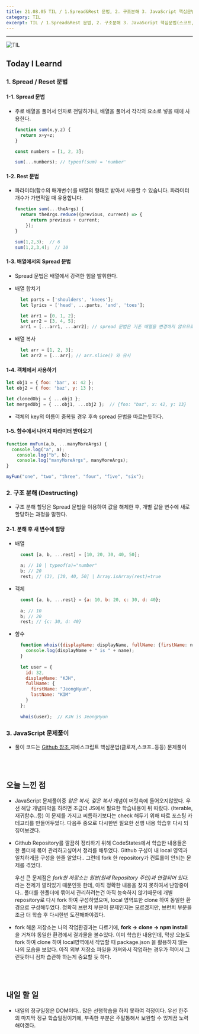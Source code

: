 ```yaml
---
title: 21.08.05 TIL / 1.Spread&Rest 문법, 2. 구조분해 3. JavaScript 핵심문법(스코프, 클로저..) 문제풀이
category: TIL
excerpt: TIL / 1.Spread&Rest 문법, 2. 구조분해 3. JavaScript 핵심문법(스코프, 클로저..) 문제풀이
---
```


---

![TIL](https://user-images.githubusercontent.com/83164003/127775612-7464075f-89e7-478e-82ee-dc1c2710a125.jpeg)
## Today I Learnd
### 1. Spread / Reset 문법

#### 1-1. Spread 문법
- 주로 배열을 풀어서 인자로 전달하거나, 배열을 풀어서 각각의 요소로 넣을 때에 사용한다.

  ```javascript
  function sum(x,y,z) {
    return x+y+z;
  }
  
  const numbers = [1, 2, 3];
  
  sum(...numbers); // typeof(sum) = 'number'
  ```
#### 1-2. Rest 문법
- 파라미터(함수의 매개변수)를 배열의 형태로 받아서 사용할 수 있습니다. 파라미터 개수가 가변적일 때 유용합니다.

  ```javascript
  function sum(...theArgs) {
    return theArgs.reduce((previous, current) => {
	    return previous + current;
	  });
  }
  
  sum(1,2,3);  // 6
  sum(1,2,3,4);  // 10
  ```
	
#### 1-3. 배열에서의 Spread 문법
- Spread 문법은 배열에서 강력한 힘을 발휘한다.

- 배열 합치기

  ```javascript
	let parts = ['shoulders', 'knees'];
	let lyrics = ['head', ...parts, 'and', 'toes'];
	```
	
  ```javascript
	let arr1 = [0, 1, 2];
	let arr2 = [3, 4, 5];
	arr1 = [...arr1, ...arr2]; // spread 문법은 기존 배열을 변경하지 않으므로(immutable), arr1의 값을 바꾸려면 새롭게 할당해야 한다.
	```
	
- 배열 복사

  ```javascript
	let arr = [1, 2, 3];
	let arr2 = [...arr]; // arr.slice() 와 유사
	```

#### 1-4. 객체에서 사용하기

  ```javascript
  let obj1 = { foo: 'bar', x: 42 };
  let obj2 = { foo: 'baz', y: 13 };
  
  let clonedObj = { ...obj1 };
  let mergedObj = { ...obj1, ...obj2 };  // {foo: "baz", x: 42, y: 13}
  ```

- 객체의 key의 이름이 중복될 경우 후속 spread 문법을 따르는듯하다.

#### 1-5. 함수에서 나머지 파라미터 받아오기
  
```javascript 
function myFun(a,b, ...manyMoreArgs) {
  console.log("a", a);
	console.log("b", b);
	console.log("manyMoreArgs", manyMoreArgs);
}

myFun("one", "two", "three", "four", "five", "six");
```

### 2. 구조 분해 (Destructing)
- 구조 분해 할당은 Spread 문법을 이용하여 값을 해체한 후, 개별 값을 변수에 새로 할당하는 과정을 말한다.

#### 2-1. 분해 후 새 변수에 할당
- 배열 
  
  ```javascript
	const [a, b, ...rest] = [10, 20, 30, 40, 50];
	
	a; // 10 | typeof(a)="number"
	b; // 20
	rest; // (3), [30, 40, 50] | Array.isArray(rest)=true
	```

- 객체

  ```javascript
	const {a, b, ...rest} = {a: 10, b: 20, c: 30, d: 40};
	
	a; // 10
	b; // 20
	rest; // {c: 30, d: 40}
	```

- 함수

  ```javascript
	function whois({displayName: displayName, fullName: {firstName: name}}){
	  console.log(displayName + " is " + name);
	}
	
	let user = {
	  id: 32,
	  displayName: "KJH",
	  fullName: {
		firstName: "JeongHyun",
		lastName: "KIM"
	  }
	};
	
	whois(user);  // KJH is JeongHyun
	```
	
### 3. JavaScript 문제풀이
- 풀이 코드는 <a href="https://github.com/JH8459/im-sprint-javascript-koans" target="_blank">Github 참조 </a> 자바스크립트 핵심문법(클로저,스코프..등등) 문제풀이

<br>
<br>

## 오늘 느낀 점
- JavaScript 문제풀이중 *얕은 복사, 깊은 복사* 개념이 머릿속에 들어오지않았다. 우선 해당 개념파악을 하려면 조금더 JS에서 필요한 학습내용이 뒤 따랐다. (Iterable, 재귀함수..등) 이 문제를 가지고 씨름하기보다는 check 해두기 위해 따로 포스팅 카테고리를 만들어두었다. 다음주 중으로 다시한번 필요한 선행 내용 학습후 다시 되짚어보겠다.

- Github Repository를 깔끔히 정리하기 위해 CodeStates에서 학습한 내용들은 한 폴더에 묶어 관리하고싶어서 정리를 해두었다. Github 구성이 내 local 영역과 일치하게끔 구성을 한줄 알았다..  그런데 fork 한 repository가 컨트롤이 안되는 문제를 겪었다. 

  우선 큰 문제점은 *fork한 저장소는 원본(원래 Repository 주인)과 연결되어 있다.* 라는 전제가 깔려있기 때문인듯 한데, 아직 정확한 내용을 찾지 못하여서 난항중이다.. 폴더를 한폴더에 묶어서 관리하려는건 아직 능숙하지 않기때문에 개별 repository로 다시 fork 하여 구성하였으며, local 영역또한 clone 하여 동일한 환경으로 구성해두었다.  정확히 브런치 부분이 문제인지는 모르겠지만, 브런치 부분을 조금 더 학습 후 다시한번 도전해봐야겠다. 
	
- fork 해온 저장소는 나의 작업환경과는 다르기에,  **fork -> clone -> npm install** 을 거쳐야 동일한 환경에서 결과물을 볼수있다. 이미 학습한 내용인데, 막상 오늘도 fork 하여 clone 하여 local영역에서 작업할 때 package.json 을 활용하지 않는 나의 모습을 보았다. 아직 외부 저장소 파일을 가져와서 작업하는 경우가 적어서 그런듯하니 점차 습관하 하는게 중요할 듯 하다.

<br>
<br>

## 내일 할 일
- 내일의 정규일정은 DOM이다.. 많은 선행학습을 하지 못하여 걱정이다. 우선 한주의 마지막 정규 학습일정이기에, 부족한 부분은 주말통해서 보완할 수 있게끔 노력해야겠다.
